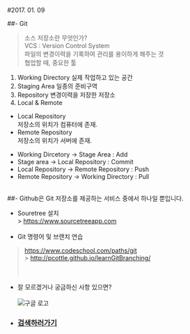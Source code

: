 #2017. 01. 09

##- Git<br>
> 소스 저장소란 무엇인가?<br>
> VCS : Version Control System<br>
> 파일의 변경이력을 기록하여 관리를 용이하게 해주는 것<br>
> 협업할 때, 중요한 툴<br>

1. Working Directory
실제 작업하고 있는 공간
2. Staging Area
일종의 준비구역
3. Repository
변경이력을 저장한 저장소
4. Local & Remote

- Local Repository<br>
저장소의 위치가 컴퓨터에 존재.<br>
- Remote Repository<br>
저장소의 위치가 서버에 존재.<br>

* Working Dircetory -> Stage Area : Add
* Stage area -> Local Repository : Commit
* Local Repository -> Remote Repository : Push
* Remote Repository -> Working Directory : Pull<br><br>

##- Github은 Git 저장소를 제공하는 서비스 중에서 하나일 뿐입니다.
<br>

* Souretree 설치<br>> <https://www.sourcetreeapp.com><br><br>
* Git 명령어 및 브랜치 연습<br>
> <https://www.codeschool.com/paths/git><br>> <http://pcottle.github.io/learnGitBranching/><br><br><br>
* 잘 모르겠거나 궁금하신 사항 있으면?<br><br>
![구글 로고](http://www.google.co.kr/images/srpr/logo11w.png)<br>


- ### [검색하러가기](http://google.com)
